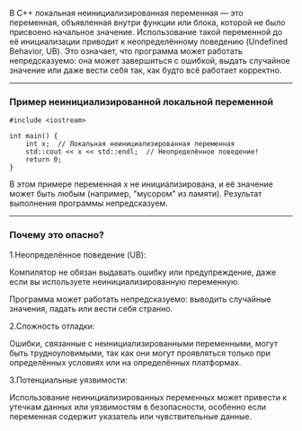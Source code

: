 В C++ локальная неинициализированная переменная — это переменная, объявленная внутри функции или блока, которой не было присвоено начальное значение. Использование такой переменной до её инициализации приводит к неопределённому поведению (Undefined Behavior, UB). Это означает, что программа может работать непредсказуемо: она может завершиться с ошибкой, выдать случайное значение или даже вести себя так, как будто всё работает корректно.
________________________________________________________________________
### Пример неинициализированной локальной переменной
```
#include <iostream>

int main() {
    int x;  // Локальная неинициализированная переменная
    std::cout << x << std::endl;  // Неопределённое поведение!
    return 0;
}
```
В этом примере переменная x не инициализирована, и её значение может быть любым (например, "мусором" из памяти). Результат выполнения программы непредсказуем.
________________________________________________________________________
### Почему это опасно?
1.Неопределённое поведение (UB):

Компилятор не обязан выдавать ошибку или предупреждение, даже если вы используете неинициализированную переменную.

Программа может работать непредсказуемо: выводить случайные значения, падать или вести себя странно.

2.Сложность отладки:

Ошибки, связанные с неинициализированными переменными, могут быть трудноуловимыми, так как они могут проявляться только при определённых условиях или на определённых платформах.

3.Потенциальные уязвимости:

Использование неинициализированных переменных может привести к утечкам данных или уязвимостям в безопасности, особенно если переменная содержит указатель или чувствительные данные.